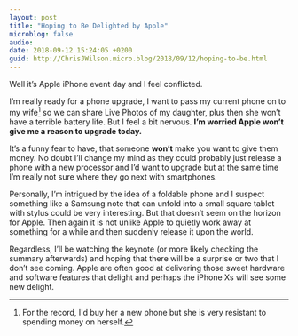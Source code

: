 ```yaml
---
layout: post
title: "Hoping to Be Delighted by Apple"
microblog: false
audio: 
date: 2018-09-12 15:24:05 +0200
guid: http://ChrisJWilson.micro.blog/2018/09/12/hoping-to-be.html
---
```

Well it’s Apple iPhone event day and I feel conflicted. 

I’m really ready for a phone upgrade, I want to pass my current phone on to my wife[^1] so we can share Live Photos of my daughter, plus then she won’t have a terrible battery life. But I feel a bit nervous. **I’m worried Apple won’t give me a reason to upgrade today.**

It’s a funny fear to have, that someone **won’t** make you want to give them money. No doubt I’ll change my mind as they could probably just release a phone with a new processor and I’d want to upgrade but at the same time I’m really not sure where they go next with smartphones. 

Personally, I’m intrigued by the idea of a foldable phone and I suspect something like a Samsung note that can unfold into a small square tablet with stylus could be very interesting. But that doesn’t seem on the horizon for Apple. Then again it is not unlike Apple to quietly work away at something for a while and then suddenly release it upon the world. 

Regardless, I’ll be watching the keynote (or more likely checking the summary afterwards) and hoping that there will be a surprise or two that I don’t see coming. Apple are often good at delivering those sweet hardware and software features that delight and perhaps the iPhone Xs will see some new delight. 

[^1]: For the record, I'd buy her a new phone but she is very resistant to spending money on herself. 
